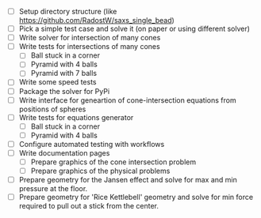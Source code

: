 - [ ] Setup directory structure (like https://github.com/RadostW/saxs_single_bead)
- [ ] Pick a simple test case and solve it (on paper or using different solver)
- [ ] Write solver for intersection of many cones
- [ ] Write tests for intersections of many cones
   - [ ] Ball stuck in a corner
   - [ ] Pyramid with 4 balls
   - [ ] Pyramid with 7 balls
- [ ] Write some speed tests
- [ ] Package the solver for PyPi
- [ ] Write interface for geneartion of cone-intersection equations from positions of spheres
- [ ] Write tests for equations generator
   - [ ] Ball stuck in a corner
   - [ ] Pyramid with 4 balls
- [ ] Configure automated testing with workflows   
- [ ] Write documentation pages
   - [ ] Prepare graphics of the cone intersection problem
   - [ ] Prepare graphics of the physical problems
- [ ] Prepare geometry for the Jansen effect and solve for max and min pressure at the floor.
- [ ] Prepare geometry for 'Rice Kettlebell' geometry and solve for min force required to pull out a stick from the center.
